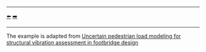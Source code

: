 ***
[⬅️](../006/README.md "Previous example")
[➡️](../008/README.md "Next example")
***

The example is adapted from [Uncertain pedestrian load modeling for structural vibration assessment in footbridge design](https://doi.org/10.1016/j.engstruct.2024.118070)
